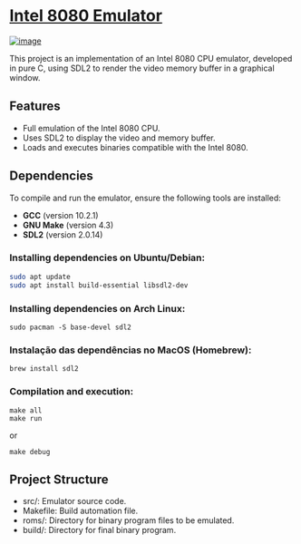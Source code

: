# [Intel 8080 Emulator](https://pt.wikipedia.org/wiki/Intel_8080)

[![image](https://github.com/user-attachments/assets/1a9050c6-51a8-47bf-a0f6-b0eed3034a56)](https://pt.wikipedia.org/wiki/Intel_8080)

This project is an implementation of an Intel 8080 CPU emulator, developed in pure C, using SDL2 to render the video memory buffer in a graphical window.

## Features

- Full emulation of the Intel 8080 CPU.
- Uses SDL2 to display the video and memory buffer.
- Loads and executes binaries compatible with the Intel 8080.

## Dependencies

To compile and run the emulator, ensure the following tools are installed:

- **GCC** (version 10.2.1)
- **GNU Make** (version 4.3)
- **SDL2** (version 2.0.14)

### Installing dependencies on Ubuntu/Debian:
```bash
sudo apt update
sudo apt install build-essential libsdl2-dev
```

### Installing dependencies on Arch Linux:
```
sudo pacman -S base-devel sdl2
```

### Instalação das dependências no MacOS (Homebrew):
```
brew install sdl2
```

### Compilation and execution:
```
make all
make run
```
or
```
make debug
```

## Project Structure
- src/: Emulator source code.
- Makefile: Build automation file.
- roms/: Directory for binary program files to be emulated.
- build/: Directory for final binary program.

